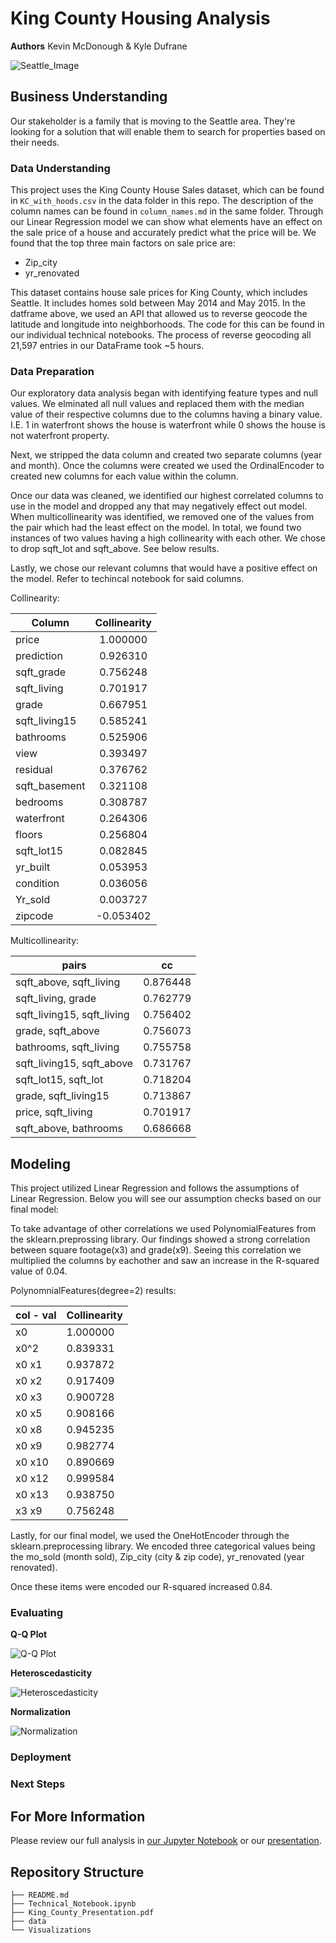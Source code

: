 # King County Housing Analysis

**Authors** Kevin McDonough & Kyle Dufrane

![Seattle_Image](Visualizations/Seattle.jpeg)


## Business Understanding

Our stakeholder is a family that is moving to the Seattle area. They're looking for a solution that will enable them to search for properties based on their needs.  


### Data Understanding

This project uses the King County House Sales dataset, which can be found in  `KC_with_hoods.csv` in the data folder in this repo. The description of the column names can be found in `column_names.md` in the same folder. Through our Linear Regression model we can show what elements have an effect on the sale price of a house and accurately predict what the price will be. We found that the top three main factors on sale price are:

* Zip_city
* yr_renovated

This dataset contains house sale prices for King County, which includes Seattle. It includes homes sold between May 2014 and May 2015. In the datframe above, we used an API that allowed us to reverse geocode the latitude and longitude into neighborhoods. The code for this can be found in our individual technical notebooks. The process of reverse geocoding all 21,597 entries in our DataFrame took ~5 hours.
 

### Data Preparation

Our exploratory data analysis began with identifying feature types and null values. We elminated all null values and replaced them with the median value of their respective columns due to the columns having a binary value. I.E. 1 in waterfront shows the house is waterfront while 0 shows the  house is not waterfront property. 

Next, we stripped the data column and created two separate columns (year and month). Once the columns were created we used the OrdinalEncoder to created new columns for each value within the column.

Once our data was cleaned, we identified our highest correlated columns to use in the model and dropped any that may negatively effect out model. When multicollinearity was identified, we removed one of the values from the pair which had the least effect on the model. In total, we found two instances of two values having a high collinearity with each other. We chose to drop sqft_lot and sqft_above. See below results.

Lastly, we chose our relevant columns that would have a positive effect on the model. Refer to techincal notebook for said columns. 


Collinearity:

|  Column        | Collinearity |
|----------------|:------------:|
| price          |   1.000000   |
| prediction     |   0.926310   |
| sqft_grade     |   0.756248   |
| sqft_living    |   0.701917   |
| grade          |   0.667951   |
| sqft_living15  |   0.585241   |
| bathrooms      |   0.525906   | 
| view           |   0.393497   |
| residual       |   0.376762   | 
| sqft_basement  |   0.321108   | 
| bedrooms       |   0.308787   | 
| waterfront     |   0.264306   |
| floors         |   0.256804   |
| sqft_lot15     |   0.082845   |
| yr_built       |   0.053953   |
| condition      |   0.036056   |
| Yr_sold        |   0.003727   | 
| zipcode        |  -0.053402   |


Multicollinearity:

| pairs                      | cc            |
| ---------------------------|:-------------:| 
| sqft_above, sqft_living    |   0.876448    |
| sqft_living, grade         |   0.762779    |
| sqft_living15, sqft_living |   0.756402    |
| grade, sqft_above          |   0.756073    |
| bathrooms, sqft_living     |   0.755758    |
| sqft_living15, sqft_above  |   0.731767    |
| sqft_lot15, sqft_lot       |   0.718204    |
| grade, sqft_living15       |   0.713867    |
| price, sqft_living         |   0.701917    |
| sqft_above, bathrooms      |   0.686668    |




## Modeling

This project utilized Linear Regression and follows the assumptions of Linear Regression. Below you will see our assumption checks based on our final model:

To take advantage of other correlations we used PolynomialFeatures from the sklearn.preprossing library. Our findings showed a strong correlation between square footage(x3) and grade(x9). Seeing this correlation we multiplied the columns by eachother and saw an increase in the R-squared value of 0.04.

PolynomnialFeatures(degree=2) results:



|col - val| Collinearity |
|---------|--------------|
| x0      |  1.000000    |
| x0^2    |  0.839331    |
| x0 x1   |  0.937872    |
| x0 x2   |  0.917409    |
| x0 x3   |  0.900728    |
| x0 x5   |  0.908166    |
| x0 x8   |  0.945235    |
| x0 x9   |  0.982774    |
| x0 x10  |  0.890669    | 
| x0 x12  |  0.999584    |
| x0 x13  |  0.938750    |
| x3 x9   |  0.756248    |

Lastly, for our final model, we used the OneHotEncoder through the sklearn.preprocessing library. We encoded three categorical values being the mo_sold (month sold), Zip_city (city & zip code), yr_renovated (year renovated). 

Once these items were encoded our R-squared increased 0.84.


### Evaluating


**Q-Q Plot**

![Q-Q Plot](Visualizations/qqplot.png)

**Heteroscedasticity**

![Heteroscedasticity](Visualizations/residuals.png)

**Normalization**

![Normalization](Visualizations/residuals_hist.png)


### Deployment



### Next Steps


## For More Information

Please review our full analysis in [our Jupyter Notebook](./final_notebook.ipynb) or our [presentation](./final_presentation.pdf).



## Repository Structure

```
├── README.md                          
├── Technical_Notebook.ipynb   
├── King_County_Presentation.pdf         
├── data                            
└── Visualizations
```